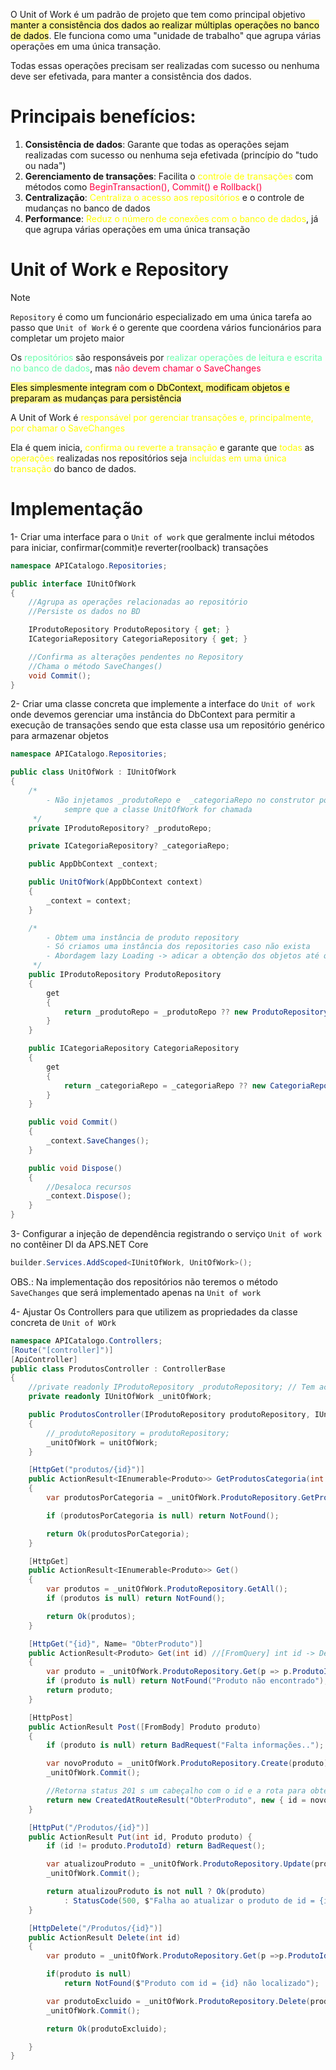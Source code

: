 O Unit of Work é um padrão de projeto que tem como principal objetivo <mark style="background-color: #fff88f; color: black">manter a consistência dos dados ao realizar múltiplas operações no banco de dados</mark>. Ele funciona como uma "unidade de trabalho" que agrupa várias operações em uma única transação.

Todas essas operações precisam ser realizadas com sucesso ou nenhuma deve ser efetivada, para manter a consistência dos dados.


# Principais benefícios:

1. **Consistência de dados**: Garante que todas as operações sejam realizadas com sucesso ou nenhuma seja efetivada (princípio do "tudo ou nada")
2. **Gerenciamento de transações**: Facilita o <span style="color:rgb(255, 255, 0)">controle de transações</span> com métodos como <span style="color:rgb(254, 0, 65)">BeginTransaction(), Commit() e Rollback()</span>
3. **Centralização**: <span style="color:rgb(255, 255, 0)">Centraliza o acesso aos repositórios</span> e o controle de mudanças no banco de dados
4. **Performance**: <span style="color:rgb(255, 255, 0)">Reduz o número de conexões com o banco de dados</span>, já que agrupa várias operações em uma única transação


# Unit of Work e Repository

> [!NOTE]
> `Repository` é como um funcionário especializado em uma única tarefa ao passo que `Unit of Work` é o gerente que coordena vários funcionários para completar um projeto maior

Os <span style="color:rgb(107, 255, 174)">repositórios</span> são responsáveis por <span style="color:rgb(107, 255, 174)">realizar operações de leitura e escrita no banco de dados</span>, mas <span style="color:rgb(254, 0, 65)">não devem chamar o SaveChanges</span>

<mark style="background-color: #fff88f; color: black">Eles simplesmente integram com o DbContext, modificam objetos e preparam as mudanças para persistência</mark>

A Unit of Work é <span style="color:rgb(255, 255, 0)">responsável por gerenciar transações e, principalmente, por chamar o SaveChanges</span>

Ela é quem inicia, <span style="color:rgb(255, 255, 0)">confirma ou reverte a transação</span> e garante que <span style="color:rgb(255, 255, 0)">todas</span> as <span style="color:rgb(255, 255, 0)">operações</span> realizadas nos repositórios seja<span style="color:rgb(255, 255, 0)"> incluídas em uma única transação</span> do banco de dados.

# Implementação

1- Criar uma interface para o `Unit of work` que geralmente inclui métodos para iniciar, confirmar(commit)e  reverter(roolback) transações

```C#
namespace APICatalogo.Repositories;

public interface IUnitOfWork
{
    //Agrupa as operações relacionadas ao repositório
    //Persiste os dados no BD

    IProdutoRepository ProdutoRepository { get; }
    ICategoriaRepository CategoriaRepository { get; }

    //Confirma as alterações pendentes no Repository
    //Chama o método SaveChanges()
    void Commit();
}
```

2- Criar uma classe concreta que implemente a interface do `Unit of work` onde devemos gerenciar uma instância do DbContext para permitir a execução de transações sendo que esta classe usa um repositório genérico para armazenar objetos

``` C#
namespace APICatalogo.Repositories;

public class UnitOfWork : IUnitOfWork
{
    /*
        - Não injetamos _produtoRepo e  _categoriaRepo no construtor pois não queremos criar uma nova instância 
            sempre que a classe UnitOfWork for chamada
     */
    private IProdutoRepository? _produtoRepo;

    private ICategoriaRepository? _categoriaRepo;

    public AppDbContext _context;

    public UnitOfWork(AppDbContext context)
    {
        _context = context;
    }

    /*
        - Obtem uma instância de produto repository
        - Só criamos uma instância dos repositories caso não exista
        - Abordagem lazy Loading -> adicar a obtenção dos objetos até que eles sejam realmente necessários
     */
    public IProdutoRepository ProdutoRepository
    {
        get
        {
            return _produtoRepo = _produtoRepo ?? new ProdutoRepository(_context);
        }
    }

    public ICategoriaRepository CategoriaRepository
    {
        get
        {
            return _categoriaRepo = _categoriaRepo ?? new CategoriaRepository(_context);
        }
    }

    public void Commit()
    {
        _context.SaveChanges();
    }

    public void Dispose()
    {
        //Desaloca recursos
        _context.Dispose();
    }
} 
```

3- Configurar a injeção de dependência registrando o serviço `Unit of work` no contêiner DI da APS.NET Core

```C#
builder.Services.AddScoped<IUnitOfWork, UnitOfWork>();
```
OBS.: Na implementação dos repositórios não teremos o método `SaveChanges` que será implementado apenas na `Unit of work`

4- Ajustar Os Controllers para que utilizem as propriedades da classe concreta de `Unit of WOrk`

```C#
namespace APICatalogo.Controllers;
[Route("[controller]")]
[ApiController]
public class ProdutosController : ControllerBase
{
    //private readonly IProdutoRepository _produtoRepository; // Tem acesso aos métodos genéricos e específicos
    private readonly IUnitOfWork _unitOfWork;

    public ProdutosController(IProdutoRepository produtoRepository, IUnitOfWork unitOfWork)
    {
        //_produtoRepository = produtoRepository;
        _unitOfWork = unitOfWork;   
    }

    [HttpGet("produtos/{id}")]
    public ActionResult<IEnumerable<Produto>> GetProdutosCategoria(int id)
    {
        var produtosPorCategoria = _unitOfWork.ProdutoRepository.GetProdutoPorCategoria(id);

        if (produtosPorCategoria is null) return NotFound();

        return Ok(produtosPorCategoria); 
    }

    [HttpGet]
    public ActionResult<IEnumerable<Produto>> Get()
    {
        var produtos = _unitOfWork.ProdutoRepository.GetAll();
        if (produtos is null) return NotFound();

        return Ok(produtos);
    }

    [HttpGet("{id}", Name= "ObterProduto")]
    public ActionResult<Produto> Get(int id) //[FromQuery] int id -> Dessa forma não preciso passar o ID como parâmetro da Action.
    {
        var produto = _unitOfWork.ProdutoRepository.Get(p => p.ProdutoId == id);
        if (produto is null) return NotFound("Produto não encontrado");
        return produto;
    }

    [HttpPost]
    public ActionResult Post([FromBody] Produto produto)
    {
        if (produto is null) return BadRequest("Falta informações..");

        var novoProduto = _unitOfWork.ProdutoRepository.Create(produto);
        _unitOfWork.Commit();

        //Retorna status 201 s um cabeçalho com o id e a rota para obter o produto criado
        return new CreatedAtRouteResult("ObterProduto", new { id = novoProduto.ProdutoId }, novoProduto); 
    }

    [HttpPut("/Produtos/{id}")]
    public ActionResult Put(int id, Produto produto) {
        if (id != produto.ProdutoId) return BadRequest();

        var atualizouProduto = _unitOfWork.ProdutoRepository.Update(produto);
        _unitOfWork.Commit();

        return atualizouProduto is not null ? Ok(produto) 
            : StatusCode(500, $"Falha ao atualizar o produto de id = {id}");
    }

    [HttpDelete("/Produtos/{id}")]
    public ActionResult Delete(int id)
    {
        var produto = _unitOfWork.ProdutoRepository.Get(p =>p.ProdutoId == id);

        if(produto is null)
            return NotFound($"Produto com id = {id} não localizado");

        var produtoExcluido = _unitOfWork.ProdutoRepository.Delete(produto);
        _unitOfWork.Commit();

        return Ok(produtoExcluido);

    }
}
```